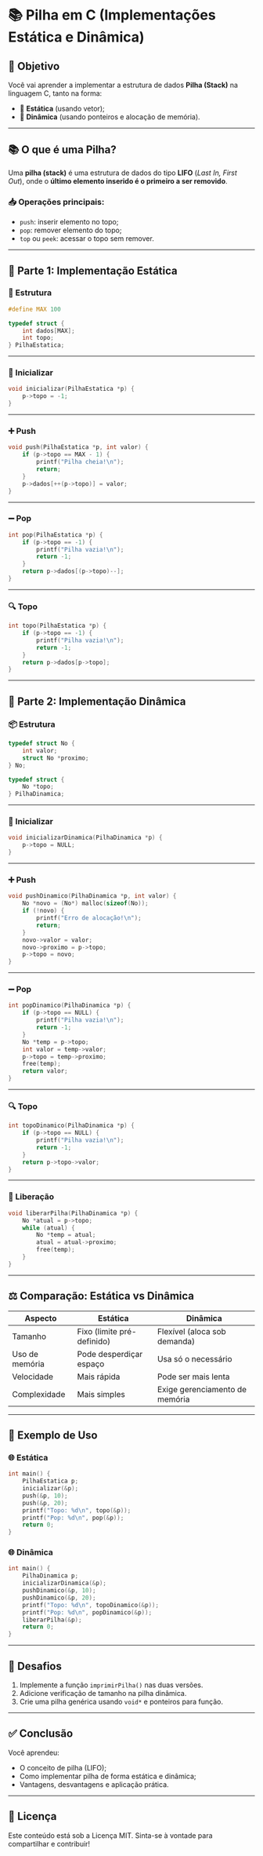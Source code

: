 
# 📚  Pilha em C (Implementações Estática e Dinâmica)

## 📌 Objetivo

Você vai aprender a  implementar a estrutura de dados **Pilha (Stack)** na linguagem C, tanto na forma:

- 🧱 **Estática** (usando vetor);
- 🔗 **Dinâmica** (usando ponteiros e alocação de memória).

---

## 📚 O que é uma Pilha?

Uma **pilha (stack)** é uma estrutura de dados do tipo **LIFO** (_Last In, First Out_), onde o **último elemento inserido é o primeiro a ser removido**.

### 📥 Operações principais:

- `push`: inserir elemento no topo;
- `pop`: remover elemento do topo;
- `top` ou `peek`: acessar o topo sem remover.

---

## 📘 Parte 1: Implementação Estática

### 🧱 Estrutura

```c
#define MAX 100

typedef struct {
    int dados[MAX];
    int topo;
} PilhaEstatica;
```

---

### 🚀 Inicializar

```c
void inicializar(PilhaEstatica *p) {
    p->topo = -1;
}
```

---

### ➕ Push

```c
void push(PilhaEstatica *p, int valor) {
    if (p->topo == MAX - 1) {
        printf("Pilha cheia!\n");
        return;
    }
    p->dados[++(p->topo)] = valor;
}
```

---

### ➖ Pop

```c
int pop(PilhaEstatica *p) {
    if (p->topo == -1) {
        printf("Pilha vazia!\n");
        return -1;
    }
    return p->dados[(p->topo)--];
}
```

---

### 🔍 Topo

```c
int topo(PilhaEstatica *p) {
    if (p->topo == -1) {
        printf("Pilha vazia!\n");
        return -1;
    }
    return p->dados[p->topo];
}
```

---

## 📗 Parte 2: Implementação Dinâmica

### 📦 Estrutura

```c
typedef struct No {
    int valor;
    struct No *proximo;
} No;

typedef struct {
    No *topo;
} PilhaDinamica;
```

---

### 🚀 Inicializar

```c
void inicializarDinamica(PilhaDinamica *p) {
    p->topo = NULL;
}
```

---

### ➕ Push

```c
void pushDinamico(PilhaDinamica *p, int valor) {
    No *novo = (No*) malloc(sizeof(No));
    if (!novo) {
        printf("Erro de alocação!\n");
        return;
    }
    novo->valor = valor;
    novo->proximo = p->topo;
    p->topo = novo;
}
```

---

### ➖ Pop

```c
int popDinamico(PilhaDinamica *p) {
    if (p->topo == NULL) {
        printf("Pilha vazia!\n");
        return -1;
    }
    No *temp = p->topo;
    int valor = temp->valor;
    p->topo = temp->proximo;
    free(temp);
    return valor;
}
```

---

### 🔍 Topo

```c
int topoDinamico(PilhaDinamica *p) {
    if (p->topo == NULL) {
        printf("Pilha vazia!\n");
        return -1;
    }
    return p->topo->valor;
}
```

---

### 🧹 Liberação

```c
void liberarPilha(PilhaDinamica *p) {
    No *atual = p->topo;
    while (atual) {
        No *temp = atual;
        atual = atual->proximo;
        free(temp);
    }
}
```

---

## ⚖️ Comparação: Estática vs Dinâmica

| Aspecto             | Estática                         | Dinâmica                      |
|---------------------|----------------------------------|-------------------------------|
| Tamanho             | Fixo (limite pré-definido)       | Flexível (aloca sob demanda) |
| Uso de memória      | Pode desperdiçar espaço          | Usa só o necessário           |
| Velocidade          | Mais rápida                      | Pode ser mais lenta           |
| Complexidade        | Mais simples                     | Exige gerenciamento de memória |

---

## 🧪 Exemplo de Uso

### 🌐 Estática

```c
int main() {
    PilhaEstatica p;
    inicializar(&p);
    push(&p, 10);
    push(&p, 20);
    printf("Topo: %d\n", topo(&p));
    printf("Pop: %d\n", pop(&p));
    return 0;
}
```

### 🌐 Dinâmica

```c
int main() {
    PilhaDinamica p;
    inicializarDinamica(&p);
    pushDinamico(&p, 10);
    pushDinamico(&p, 20);
    printf("Topo: %d\n", topoDinamico(&p));
    printf("Pop: %d\n", popDinamico(&p));
    liberarPilha(&p);
    return 0;
}
```

---

## 🧠 Desafios

1. Implemente a função `imprimirPilha()` nas duas versões.
2. Adicione verificação de tamanho na pilha dinâmica.
3. Crie uma pilha genérica usando `void*` e ponteiros para função.

---

## ✅ Conclusão

Você aprendeu:

- O conceito de pilha (LIFO);
- Como implementar pilha de forma estática e dinâmica;
- Vantagens, desvantagens e aplicação prática.

---

## 📎 Licença

Este conteúdo está sob a Licença MIT. Sinta-se à vontade para compartilhar e contribuir!

